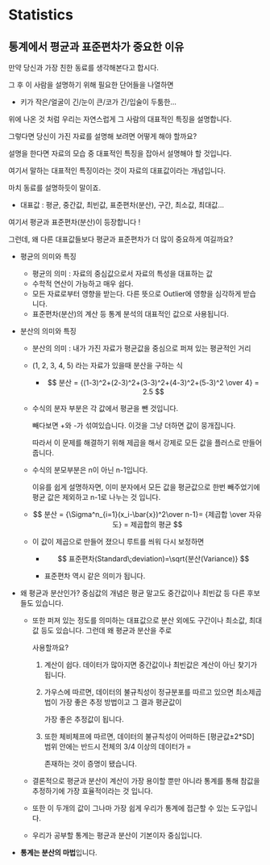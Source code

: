 # Statistics

## 통계에서 평균과 표준편차가 중요한 이유

만약 당신과 가장 친한 동료를 생각해본다고 합시다.

그 후 이 사람을 설명하기 위해 필요한 단어들을 나열하면

* 키가 작은/얼굴이 긴/눈이 큰/코가 긴/입술이 두툼한...

위에 나온 것 처럼 우리는 자연스럽게 그 사람의 대표적인 특징을 설명합니다.

그렇다면 당신이 가진 자료를 설명해 보려면 어떻게 해야 할까요?

설명을 한다면 자료의 모습 중 대표적인 특징을 잡아서 설명해야 할 것입니다.

여기서 말하는 대표적인 특징이라는 것이 자료의 대표값이라는 개념입니다.

마치 동료를 설명하듯이 말이죠.

* 대표값 : 평균, 중간값, 최빈값, 표준편차(분산), 구간, 최소값, 최대값...

여기서 평균과 표준편차(분산)이 등장합니다 !

그런데, 왜 다른 대표값들보다 평균과 표준편차가 더 많이 중요하게 여길까요?

* 평균의 의미와 특징
  * 평균의 의미 : 자료의 중심값으로서 자료의 특성을 대표하는 값
  * 수학적 연산이 가능하고 매우 쉽다.
  * 모든 자료로부터 영향을 받는다. 다른 뜻으로 Outlier에 영향을 심각하게 받습니다.
  * 표준편차(분산)의 계산 등 통계 분석의 대표적인 값으로 사용됩니다.

* 분산의 의미와 특징

  * 분산의 의미 : 내가 가진 자료가 평균값을 중심으로 퍼져 있는 평균적인 거리

  * (1, 2, 3, 4, 5) 라는 자료가 있을때 분산을 구하는 식

    * $$
      분산 = {(1-3)^2+(2-3)^2+(3-3)^2+(4-3)^2+(5-3)^2 \over 4} = 2.5
      $$

      

  * 수식의 분자 부분은 각 값에서 평균을 뺀 것입니다.

    빼다보면 +와 -가 섞여있습니다. 이것을 그냥 더하면 값이 뭉개집니다.

    따라서 이 문제를 해결하기 위해 제곱을 해서 강제로 모든 값을 플러스로 만들어줍니다.

  * 수식의 분모부분은 n이 아닌 n-1입니다.

    이유를 쉽게 설명하자면, 이미 분자에서 모든 값을 평균값으로 한번 빼주었기에 평균 값은 제외하고 n-1로 나누는 것 입니다.

  * $$
    분산 = {\Sigma^n_{i=1}(x_i-\bar{x})^2\over n-1}= {제곱합 \over 자유도} = 제곱합의 평균
    $$

  * 이 값이 제곱으로 만들어 졌으니 루트를 씌워 다시 보정하면

    * $$
      표준편차(Standard\;deviation)=\sqrt{분산(Variance)}
      $$

    * 표준편차 역시 같은 의미가 됩니다.

* 왜 평균과 분산인가?
  중심값의 개념은 평균 말고도 중간값이나 최빈값 등 다른 후보들도 있습니다.

  * 또한 퍼져 있는 정도를 의미하는 대표값으로 분산 외에도 구간이나 최소값, 최대값 등도 있습니다. 그런데 왜 평균과 분산을 주로

    사용할까요?

    1. 계산이 쉽다. 데이터가 많아지면 중간값이나 최빈값은 계산이 아닌 찾기가 됩니다.

    2. 가우스에 따르면, 데이터의 불규칙성이 정규분포를 따르고 있으면 최소제곱법이 가장 좋은 추정 방법이고 그 결과 평균값이

       가장 좋은 추정값이 됩니다.

    3. 또한 체비체프에 따르면, 데이터의 불규칙성이 어떠하든 [평균값±2*SD] 범위 안에는 반드시 전체의 3/4 이상의 데이터가 =

       존재하는 것이 증명이 됐습니다.

  * 결론적으로 평균과 분산이 계산이 가장 용이할 뿐만 아니라 통계를 통해 참값을 추정하기에 가장 효율적이라는 것 입니다.

  * 또한 이 두개의 값이 그나마 가장 쉽게 우리가 통계에 접근할 수 있는 도구입니다.

  * 우리가 공부할 통계는 평균과 분산이 기본이자 중심입니다.

* **통계는 분산의 마법**입니다.